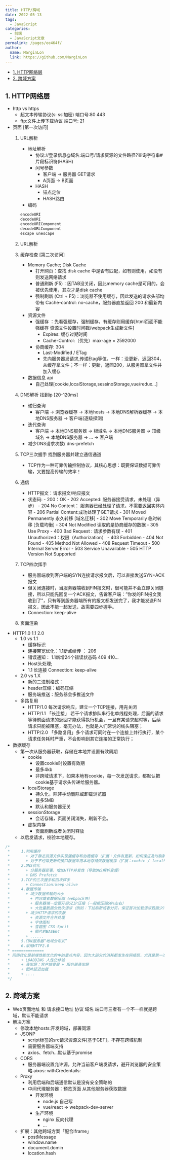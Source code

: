 ```yaml
---
title: HTTP/跨域
date: 2022-05-13
tags: 
  - JavaScript
categories: 
  - 前端
  - JavaScript文章
permalink: /pages/ee464f/
author: 
  name: MarginLon
  link: https://github.com/MarginLon
---
```


- [1. HTTP网络层](#1-http网络层)
- [2. 跨域方案](#2-跨域方案)

## 1. HTTP网络层

- http vs https
  - 超文本传输协议(s: ssl加密) 端口号:80 443
  - ftp:文件上传下载协议 端口号: 21
- 页面 [第一次访问]
  1. URL解析
     - 地址解析
       - 协议://登录信息@域名:端口号/请求资源的文件路径?查询字符串#片段标识符(HASH)
       - 问号参数
         - 客户端 -> 服务器 GET请求
         - A页面 -> B页面
       - HASH
         - 锚点定位
         - HASH路由
     - 编码  

     ```js
     encodeURI
     decodeURI
     encodeURIComponent
     decodeURLComponent
     escape unescape
     ```  

  2. URL解析
  3. 缓存检查 [第二次访问]
     - Memory Cache; Disk Cache
        - 打开网页：查找 disk cache 中是否有匹配，如有则使用，如没有则发送网络请求
        - 普通刷新 (F5)：因TAB没关闭，因此memory cache是可用的，会被优先使用，其次才是disk cache
        - 强制刷新 (Ctrl + F5)：浏览器不使用缓存，因此发送的请求头部均带有 Cache-control: no-cache，服务器直接返回 200 和最新内容
     - 资源文件
       - 强缓存 ：先看强缓存，强制缓存，有缓存则用缓存[html页面不能强缓存 资源文件设置时间戳/webpack生成新文件]
         - Expires: 缓存过期时间
         - Cache-Control:（优先）max-age = 2592000
       - 协商缓存: 304
         - Last-Modified / ETag
         - 先向服务器发请求,传递Etag等值，一样：没更新，返回304，从缓存拿文件；不一样：更新，返回200，从服务器拿文件并加入缓存
     - 数据信息 api
       - 自己处理[cookie,localStorage,sessinoStorage,vue/redux...]  
  4. DNS解析 找到ip [20-120ms]
     - 递归查询
       - 客户端 -> 浏览器缓存 -> 本地hosts -> 本地DNS解析器缓存 -> 本地DNS服务器 -> 客户端(逐级探测)
     - 迭代查询
       - 客户端 -> 本地DNS服务器 -> 根域名 -> 本地DNS服务器 -> 顶级域名 -> 本地DNS服务器 -> ... -> 客户端
     - 减少DNS请求次数/ dns-prefetch  
  5. TCP三次握手 找到服务器并建立通信通道
     - TCP作为一种可靠传输控制协议，其核心思想：既要保证数据可靠传输，又要提高传输的效率！
  6. 通信
     - HTTP报文：请求报文/响应报文
     - 状态码:
           - 200：OK
           - 202 Accepted: 服务器接受请求，未处理（异步）
           - 204 No Content： 服务器已经处理了请求，不需要返回实体内容
           - 206 Partial Content:成功处理了GET请求
           - 301 Moved Permanently 永久转移 [域名迁移]
           - 302 Move Temporarily 临时转移 [负载均衡]
           - 304 Not Modified 读取的是协商缓存的数据
           - 305 Use Proxy
           - 400 Bad Request : 请求参数有误
           - 401 Unauthorized：权限（Authorization）
           - 403 Forbidden
           - 404 Not Found
           - 405 Method Not Allowed
           - 408 Request Timeout
           - 500 Internal Server Error
           - 503 Service Unavailable
           - 505 HTTP Version Not Supported
  7. TCP四次挥手
     - 服务器端收到客户端的SYN连接请求报文后，可以直接发送SYN+ACK报文
     - 但关闭连接时，当服务器端收到FIN报文时，很可能并不会立即关闭链接，所以只能先回复一个ACK报文，告诉客户端：”你发的FIN报文我收到了”，只有等到服务器端所有的报文都发送完了，我才能发送FIN报文，因此不能一起发送，故需要四步握手。
     - Connection: keep-alive
  8. 页面渲染
- HTTP1.0 1.1 2.0
  - 1.0 vs 1.1
    - 缓存标识
    - 连接带宽优化：1.1断点续传 ： 206
    - 错误通知： 1.1新增24个错误状态码 409 410...
    - Host头处理;
    - 1.1 长连接 Connection: keep-alive
  - 2.0 vs 1.X
    - 新的二进制格式：
    - header压缩：编码压缩
    - 服务端推送：服务器会多推送文件
  - 多路复用
    - HTTP/1.0  每次请求响应，建立一个TCP连接，用完关闭
    - HTTP/1.1 「长连接」 若干个请求排队串行化单线程处理，后面的请求等待前面请求的返回才能获得执行机会，一旦有某请求超时等，后续请求只能被阻塞，毫无办法，也就是人们常说的线头阻塞；
    - HTTP/2.0 「多路复用」多个请求可同时在一个连接上并行执行，某个请求任务耗时严重，不会影响到其它连接的正常执行；
- 数据缓存
  - 第一次从服务器获取，存储在本地并设置有效周期
    - cookie
      - 设置cookie时设置有效期
      - 最多4kb
      - 非跨域请求下，如果本地有cookie，每一次发送请求，都默认把cookie基于请求头传递给服务器。
    - localStorage
      - 持久化，除非手动删除或卸载浏览器
      - 最多5MB
      - 默认和服务器无关
    - sessionStorage
      - 会话存储，页面关闭消失，刷新不会。
    - 虚拟内存
      - 页面刷新或者关闭时释放
  - 以后发请求，校验本地缓存。

```js
/*
 *     1.利用缓存
 *       + 对于静态资源文件实现强缓存和协商缓存（扩展：文件有更新，如何保证及时刷新？）  
 *       + 对于不经常更新的接口数据采用本地存储做数据缓存（扩展：cookie / localStorage / vuex|redux 区别？）
 *     2.DNS优化
 *       + 分服务器部署，增加HTTP并发性（导致DNS解析变慢）
 *       + DNS Prefetch
 *     3.TCP的三次握手和四次挥手
 *       + Connection:keep-alive
 *     4.数据传输
 *       + 减少数据传输的大小
 *         + 内容或者数据压缩（webpack等）
 *         + 服务器端一定要开启GZIP压缩（一般能压缩60%左右）
 *         + 大批量数据分批次请求（例如：下拉刷新或者分页，保证首次加载请求数据少）
 *       + 减少HTTP请求的次数
 *         + 资源文件合并处理
 *         + 字体图标
 *         + 雪碧图 CSS-Sprit
 *         + 图片的BASE64
 *       + ......
 *     5.CDN服务器“地域分布式”
 *     6.采用HTTP2.0
 * ==============
 * 网络优化是前端性能优化的中的重点内容，因为大部分的消耗都发生在网络层，尤其是第一次页面加载，如何减少等待时间很重要“减少白屏的效果和时间”
 *     + LOADDING 人性化体验
 *     + 骨架屏：客户端骨屏 + 服务器骨架屏
 *     + 图片延迟加载
 *     + ....
 */
```

## 2. 跨域方案

- Web页面地址 和 请求接口地址 协议 域名 端口号三者有一个不一样就是跨域，默认不能请求
- 解决方案
  - 修改本地hosts:开发跨域，部署同源
  - JSONP
    - script标签的src请求资源文件[基于GET]，不存在跨域机制
    - 需要服务器端支持
    - axios、fetch...默认基于promise
  - CORS
    - 服务器端设置允许源，允许当前客户端发请求，避开浏览器的安全策略
    aixos: withCredentails:
  - Proxy
    - 利用后端和后端通信默认是没有安全策略的
    - 中间代理服务器：预览页面 从其他服务器获取数据
      - 开发环境
        - node.js 自己写
        - vue/react => webpack-dev-server
      - 生产环境
        - nginx 反向代理
        - ...
  - 扩展：其他跨域方案「配合iframe」
    - postMessage
    - window.name
    - document.domin
    - location.hash
